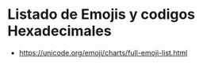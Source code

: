 # Listado de Emojis y codigos Hexadecimales

* https://unicode.org/emoji/charts/full-emoji-list.html
